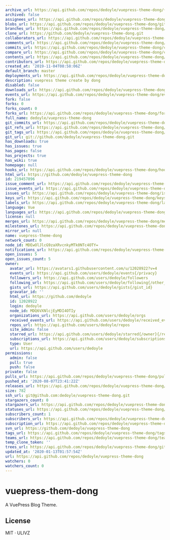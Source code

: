 ```yaml
---
archive_url: https://api.github.com/repos/dedoyle/vuepress-theme-dong/{archive_format}{/ref}
archived: false
assignees_url: https://api.github.com/repos/dedoyle/vuepress-theme-dong/assignees{/user}
blobs_url: https://api.github.com/repos/dedoyle/vuepress-theme-dong/git/blobs{/sha}
branches_url: https://api.github.com/repos/dedoyle/vuepress-theme-dong/branches{/branch}
clone_url: https://github.com/dedoyle/vuepress-theme-dong.git
collaborators_url: https://api.github.com/repos/dedoyle/vuepress-theme-dong/collaborators{/collaborator}
comments_url: https://api.github.com/repos/dedoyle/vuepress-theme-dong/comments{/number}
commits_url: https://api.github.com/repos/dedoyle/vuepress-theme-dong/commits{/sha}
compare_url: https://api.github.com/repos/dedoyle/vuepress-theme-dong/compare/{base}...{head}
contents_url: https://api.github.com/repos/dedoyle/vuepress-theme-dong/contents/{+path}
contributors_url: https://api.github.com/repos/dedoyle/vuepress-theme-dong/contributors
created_at: '2019-11-04T08:58:06Z'
default_branch: master
deployments_url: https://api.github.com/repos/dedoyle/vuepress-theme-dong/deployments
description: vuepress theme create by dong
disabled: false
downloads_url: https://api.github.com/repos/dedoyle/vuepress-theme-dong/downloads
events_url: https://api.github.com/repos/dedoyle/vuepress-theme-dong/events
fork: false
forks: 0
forks_count: 0
forks_url: https://api.github.com/repos/dedoyle/vuepress-theme-dong/forks
full_name: dedoyle/vuepress-theme-dong
git_commits_url: https://api.github.com/repos/dedoyle/vuepress-theme-dong/git/commits{/sha}
git_refs_url: https://api.github.com/repos/dedoyle/vuepress-theme-dong/git/refs{/sha}
git_tags_url: https://api.github.com/repos/dedoyle/vuepress-theme-dong/git/tags{/sha}
git_url: git://github.com/dedoyle/vuepress-theme-dong.git
has_downloads: true
has_issues: true
has_pages: false
has_projects: true
has_wiki: true
homepage: null
hooks_url: https://api.github.com/repos/dedoyle/vuepress-theme-dong/hooks
html_url: https://github.com/dedoyle/vuepress-theme-dong
id: 219457896
issue_comment_url: https://api.github.com/repos/dedoyle/vuepress-theme-dong/issues/comments{/number}
issue_events_url: https://api.github.com/repos/dedoyle/vuepress-theme-dong/issues/events{/number}
issues_url: https://api.github.com/repos/dedoyle/vuepress-theme-dong/issues{/number}
keys_url: https://api.github.com/repos/dedoyle/vuepress-theme-dong/keys{/key_id}
labels_url: https://api.github.com/repos/dedoyle/vuepress-theme-dong/labels{/name}
language: Vue
languages_url: https://api.github.com/repos/dedoyle/vuepress-theme-dong/languages
license: null
merges_url: https://api.github.com/repos/dedoyle/vuepress-theme-dong/merges
milestones_url: https://api.github.com/repos/dedoyle/vuepress-theme-dong/milestones{/number}
mirror_url: null
name: vuepress-theme-dong
network_count: 0
node_id: MDEwOlJlcG9zaXRvcnkyMTk0NTc4OTY=
notifications_url: https://api.github.com/repos/dedoyle/vuepress-theme-dong/notifications{?since,all,participating}
open_issues: 5
open_issues_count: 5
owner:
  avatar_url: https://avatars1.githubusercontent.com/u/12028922?v=4
  events_url: https://api.github.com/users/dedoyle/events{/privacy}
  followers_url: https://api.github.com/users/dedoyle/followers
  following_url: https://api.github.com/users/dedoyle/following{/other_user}
  gists_url: https://api.github.com/users/dedoyle/gists{/gist_id}
  gravatar_id: ''
  html_url: https://github.com/dedoyle
  id: 12028922
  login: dedoyle
  node_id: MDQ6VXNlcjEyMDI4OTIy
  organizations_url: https://api.github.com/users/dedoyle/orgs
  received_events_url: https://api.github.com/users/dedoyle/received_events
  repos_url: https://api.github.com/users/dedoyle/repos
  site_admin: false
  starred_url: https://api.github.com/users/dedoyle/starred{/owner}{/repo}
  subscriptions_url: https://api.github.com/users/dedoyle/subscriptions
  type: User
  url: https://api.github.com/users/dedoyle
permissions:
  admin: false
  pull: true
  push: false
private: false
pulls_url: https://api.github.com/repos/dedoyle/vuepress-theme-dong/pulls{/number}
pushed_at: '2020-08-07T23:41:22Z'
releases_url: https://api.github.com/repos/dedoyle/vuepress-theme-dong/releases{/id}
size: 782
ssh_url: git@github.com:dedoyle/vuepress-theme-dong.git
stargazers_count: 0
stargazers_url: https://api.github.com/repos/dedoyle/vuepress-theme-dong/stargazers
statuses_url: https://api.github.com/repos/dedoyle/vuepress-theme-dong/statuses/{sha}
subscribers_count: 1
subscribers_url: https://api.github.com/repos/dedoyle/vuepress-theme-dong/subscribers
subscription_url: https://api.github.com/repos/dedoyle/vuepress-theme-dong/subscription
svn_url: https://github.com/dedoyle/vuepress-theme-dong
tags_url: https://api.github.com/repos/dedoyle/vuepress-theme-dong/tags
teams_url: https://api.github.com/repos/dedoyle/vuepress-theme-dong/teams
temp_clone_token: ''
trees_url: https://api.github.com/repos/dedoyle/vuepress-theme-dong/git/trees{/sha}
updated_at: '2020-01-13T01:57:54Z'
url: https://api.github.com/repos/dedoyle/vuepress-theme-dong
watchers: 0
watchers_count: 0
---
```


# vuepress-them-dong

A VuePress Blog Theme.

## License

MIT · ULIVZ
